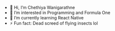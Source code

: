 - 👋 Hi, I’m Chethiya Wanigarathne
- 👀 I’m interested in Programming and Formula One
- 🌱 I’m currently learning React Native
- ⚡ Fun fact: Dead screed of flying insects lol

<!---
cheya01/cheya01 is a ✨ special ✨ repository because its `README.md` (this file) appears on your GitHub profile.
You can click the Preview link to take a look at your changes.
--->
